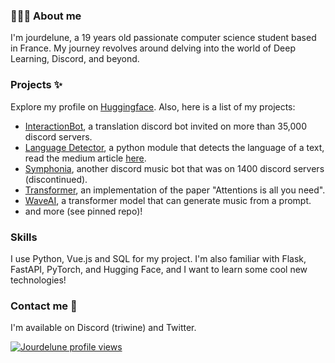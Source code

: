 <!-- ## 👋 Hey there! I'm Jourdelune-->

### 👨🏻‍💻 About me

I'm jourdelune, a 19 years old passionate computer science student based in France. My journey revolves around delving into the world of Deep Learning, Discord, and beyond.

### Projects ✨

Explore my profile on [Huggingface](https://huggingface.co/Jour).
Also, here is a list of my projects:
- [InteractionBot](https://interaction-bot.com), a translation discord bot invited on more than 35,000 discord servers.
- [Language Detector](https://github.com/Interaction-Bot/LanguageDetection), a python module that detects the language of a text, read the medium article [here](https://medium.com/@jourdelune863/improving-language-detection-for-chat-discord-b148dfacc2e5).
- [Symphonia](https://github.com/Jourdelune/Symphonia), another discord music bot that was on 1400 discord servers (discontinued).
- [Transformer](https://github.com/Jourdelune/Transformer), an implementation of the paper "Attentions is all you need".
- [WaveAI](https://github.com/WaveGenAI/WaveAI), a transformer model that can generate music from a prompt.
- and more (see pinned repo)!

### Skills
I use Python, Vue.js and SQL for my project. I'm also familiar with Flask, FastAPI, PyTorch, and Hugging Face, and I want to learn some cool new technologies!

### Contact me 🤝

I'm available on Discord (triwine) and Twitter.

[![Jourdelune profile views](https://u8views.com/api/v1/github/profiles/64205064/views/day-week-month-total-count.svg)](https://u8views.com/github/Jourdelune)
